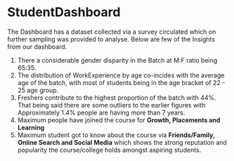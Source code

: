 # StudentDashboard

The Dashboard has a dataset collected via a survey circulated which on further sampling was provided to analyse.
Below are few of the Insights from our dashboard.

1. There a considerable gender disparity in the Batch at M:F ratio being 65:35.
2. The distribution of WorkExperience by age co-incides with the average age of the batch, with most of students being in the age bracket of 22 - 25 age group. 
3. Freshers contribute to the highest proportion of the batch with 44%. That being said there are some outliers to the earlier figures with Approximately 1.4% people are having more than 7 years.
4. Maximum people have joined the course for **Growth, Placements and Learning**
5. Maximum student got to know about the course via **Friends/Family, Online Search and Social Media** which shows the strong reputation and popularity the course/college holds amongst aspiring students.
